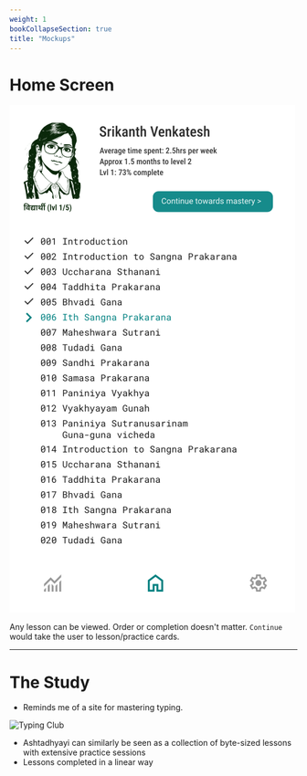 ```yaml
---
weight: 1
bookCollapseSection: true
title: "Mockups"
---
```

# Home Screen
![Home Screen](./home-01.png)

Any lesson can be viewed. Order or completion doesn't matter. `Continue` would take the user to lesson/practice cards.

---
# The Study
- Reminds me of a site for mastering typing.

![Typing Club](./typing-club.png)

- Ashtadhyayi can similarly be seen as a collection of byte-sized lessons with extensive practice sessions
- Lessons completed in a linear way
